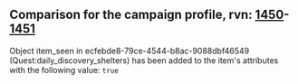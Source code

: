 ## Comparison for the campaign profile, rvn: [1450](https://github.com/PRO100KatYT/FortniteProfileRevisions/tree/main/profiles/campaign/1450%20campaign.json)-[1451](https://github.com/PRO100KatYT/FortniteProfileRevisions/tree/main/profiles/campaign/1451%20campaign.json)

Object item_seen in ecfebde8-79ce-4544-b8ac-9088dbf46549 (Quest:daily_discovery_shelters) has been added to the item's attributes with the following value: `true`
<br><br>
